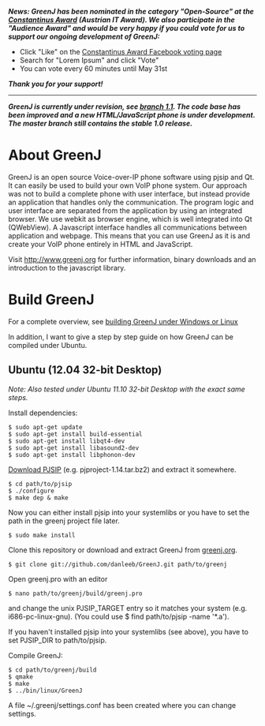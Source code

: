 ___News: GreenJ has been nominated in the category "Open-Source" at the [Constantinus Award](http://www.constantinus.net/award/en/constantinus-award/introduction/) (Austrian IT Award). We also participate in the "Audience Award" and would be very happy if you could vote for us to support our ongoing development of GreenJ:___

- Click "Like" on the [Constantinus Award Facebook voting page](http://www.facebook.com/constantinusaward?sk=app_219232341506272)
- Search for "Lorem Ipsum" and click "Vote"
- You can vote every 60 minutes until May 31st

___Thank you for your support!___

______

___GreenJ is currently under revision, see [branch 1.1](https://github.com/danleeb/GreenJ/tree/1.1). The code base has been improved and a new HTML/JavaScript phone is under development. The master branch still contains the stable 1.0 release.___

# About GreenJ

GreenJ is an open source Voice-over-IP phone software using pjsip and Qt. It can easily be used to build your own VoIP phone system. Our approach was not to build a complete phone with user interface, but instead provide an application that handles only the communication. The program logic and user interface are separated from the application by using an integrated browser. We use webkit as browser engine, which is well integrated into Qt (QWebView). A Javascript interface handles all communications between application and webpage. This means that you can use GreenJ as it is and create your VoIP phone entirely in HTML and JavaScript.

Visit http://www.greenj.org for further information, binary downloads and an introduction to the javascript library.

# Build GreenJ

For a complete overview, see [building GreenJ under Windows or Linux](http://www.loremipsum.at/produkte/greenj/introduction/#builden)

In addition, I want to give a step by step guide on how GreenJ can be compiled under Ubuntu.

## Ubuntu (12.04 32-bit Desktop)

_Note: Also tested under Ubuntu 11.10 32-bit Desktop with the exact same steps._

Install dependencies:

    $ sudo apt-get update
    $ sudo apt-get install build-essential
    $ sudo apt-get install libqt4-dev
    $ sudo apt-get install libasound2-dev
    $ sudo apt-get install libphonon-dev

[Download PJSIP](http://www.pjsip.org/download.htm) (e.g. pjproject-1.14.tar.bz2) and extract it somewhere.

    $ cd path/to/pjsip
    $ ./configure
    $ make dep & make

Now you can either install pjsip into your systemlibs or you have to set the path in the greenj project file later.

    $ sudo make install
    
Clone this repository or download and extract GreenJ from [greenj.org](http://www.greenj.org).

    $ git clone git://github.com/danleeb/GreenJ.git path/to/greenj

Open greenj.pro with an editor

    $ nano path/to/greenj/build/greenj.pro
    
and change the unix PJSIP_TARGET entry so it matches your system (e.g. i686-pc-linux-gnu). (You could use $ find path/to/pjsip -name '*.a').

If you haven't installed pjsip into your systemlibs (see above), you have to set PJSIP_DIR to path/to/pjsip.

Compile GreenJ:

    $ cd path/to/greenj/build
    $ qmake
    $ make
    $ ../bin/linux/GreenJ
    
A file ~/.greenj/settings.conf has been created where you can change settings.